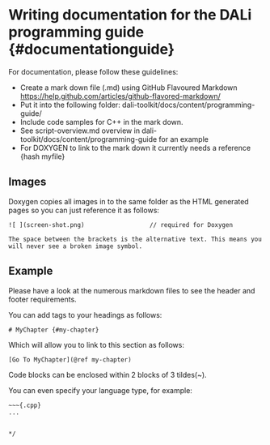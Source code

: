 <!--
/**-->

# Writing documentation for the DALi programming guide  {#documentationguide}

For documentation, please follow these guidelines:

 - Create a mark down file (.md) using GitHub Flavoured Markdown https://help.github.com/articles/github-flavored-markdown/
 - Put it into the following folder: dali-toolkit/docs/content/programming-guide/
 - Include code samples for C++ in the mark down.
 - See script-overview.md overview in dali-toolkit/docs/content/programming-guide for an example
 - For DOXYGEN to link to the mark down it currently needs a reference {hash myfile}
  

## Images
 Doxygen copies all images in to the same folder as the HTML generated pages so you can just reference it as follows:

 ~~~
![ ](screen-shot.png)                  // required for Doxygen

The space between the brackets is the alternative text. This means you will never see a broken image symbol.
~~~
  
## Example

Please have a look at the numerous markdown files to see the header and footer requirements.

You can add tags to your headings as follows:
~~~{.md}
# MyChapter {#my-chapter}
~~~
Which will allow you to link to this section as follows:
~~~{.md}
[Go To MyChapter](@ref my-chapter)
~~~

Code blocks can be enclosed within 2 blocks of 3 tildes(~).

You can even specify your language type, for example:
~~~{.md}
~~~{.cpp}
...


*/
